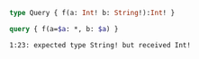```graphql
type Query { f(a: Int! b: String!):Int! }
```


```graphql
query { f(a=$a: *, b: $a) }
```

```
1:23: expected type String! but received Int!
```